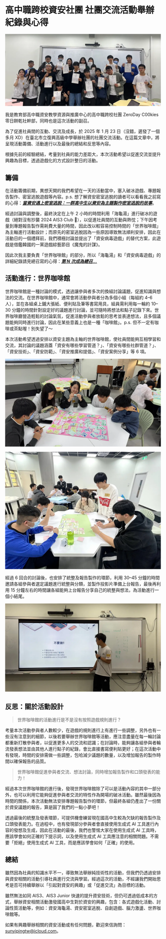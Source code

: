 # 高中職跨校資安社團 社團交流活動舉辦紀錄與心得

![](posts/2025-Zeroday-c00kie-winter-event/image.webp)

我是教育部高中職資安教學資源與推廣中心的高中職跨校社團 ZeroDay C00kies 零日餅乾社幹部，同時也是這次活動的副召。

為了促進社員間的互動、交流及成長，於 2025 年 1 月 23 日（沒錯，遲發了一個多月 XD）在臺北市立復興高級中學舉辦社團的社團交流活動。在這篇文章中，將呈現活動籌備、活動進行以及最後的總結和反思等內容。

根據先前的經驗總結，考量到社員的能力差距大，本次活動希望以促進交流並提升興趣為目標，透過遊戲化的方式設計整日的活動。

## 籌備

在活動籌備前期，異想天開的我們希望在一天的活動當中，塞入破冰遊戲、專題報告製作、密室逃脫遊戲等內容。p.s. 想了解資安密室逃脫的讀者可以看看我之前寫的心得：***[當資安遇上密室逃脫：一群高中生以資安為主題製作密室逃脫的故事](https://1ping.org/?page=2025-Cybersecurity-escape-room)***。

經過討論與調整後，最終決定在上午 2 小時的時間利用「海龜湯」進行破冰的遊戲（絕對沒有抄襲 2024 AIS3 Club 🤫），以促進社員間的互動與熱忱；下午因考量到專題報告製作需耗費大量的時間，因此改以較容易控制時間的「世界咖啡館」為主軸進行活動設計；而原先的密室逃脫因為一些原因導致無法順利安排，因此在活動日的一個禮拜前，我們積極討論並提出了「資安病毒遊戲」的替代方案，此遊戲是借鑑韓國的一黨遊戲綜藝節目《魔鬼的計謀》。

因此次我主要負責「世界咖啡館」的部分，所以「海龜湯」和「資安病毒遊戲」的詳細紀錄請見總召寫的心得：***[第 N 次成為總召…](https://medium.com/@tong33/%E7%AC%AC-n-%E6%AC%A1%E6%88%90%E7%82%BA%E7%B8%BD%E5%8F%AC-37f025cc3ffb)***

## 活動進行：世界咖啡館

世界咖啡館是一種討論的模式，透過讓參與者多次的換組討論議題，促進知識與想法的交流。在世界咖啡館中，通常會將活動參與者分為多個小組（每組約 4–6 人），並在各組桌上鋪大張紙、便利貼及筆等書寫用具，組員需利用每一輪約 10–30 分鐘的時間針對設定好的議題進行討論，並可隨時將想法和點子記錄下來。世界咖啡廳營造輕鬆的討論氣氛，促進活動參與者放鬆的思考並表達想法，且多個議題能夠同時進行討論，因此在某些意義上也是一種「咖啡館」。p.s. 但不一定有咖啡或茶點喔！別失望了～

本次活動希望透過安排以資安主題為主軸的世界咖啡館，使社員間能夠互相學習和交流，其討論的議題涵蓋「資安有哪些學習管道？」、「資安有哪些社群管道？」、「資安技術」、「資安防範」、「資安推廣和提倡」、「資安案例分享」等 6 項。

![](posts/2025-Zeroday-c00kie-winter-event/image2.webp)

![](posts/2025-Zeroday-c00kie-winter-event/image3.webp)

經過 6 回合的討論後，也安排了統整及報告製作的環節，利用 30–45 分鐘的時間邀請各組參與者選定議題進行統整與分類，並製作投影片準備上台報告，最後再利用 15 分鐘左右的時間讓各組能夠上台報告分享自己的統整與想法，為活動進行一個小結尾。

![](posts/2025-Zeroday-c00kie-winter-event/image4.webp)

## 反思：關於活動設計

> 世界咖啡館的活動進行是不是沒有按照遊戲規則進行？

考量本次活動參與者人數較少，在遊戲的規則進行上有進行一些調整，另外也有一些沒有注意到的細節，以後若要舉辦世界咖啡館等活動，應注意盡量在每一輪討論都重新打散參與者，以促進更多人的交流和認識；在討論時，能夠讓各組參與者輪流發表想法並由其他人進行點子的紀錄，會比直接書寫便利貼更好；在這次活動中有發現，時間的安排需做一些調整，包哈減少議題的數量，以及增加報告的製作時間以確保報告的品質。

> 世界咖啡館促進參與者交流、想法討論，同時增加報告製作和口頭發表的能力！

經過本次世界咖啡館的進行後，發現世界咖啡館除了可以是活動內容的其中一部分外，也可以利用它能夠促進參與者交流的特性作為開場的破冰活動。雖然最後因為時間的關係，本次活動無法安排專題報告製作的環節，但最終各組仍產出了一份關於資安議題的報告，算是圓了我們的一點小夢吧！

透過最後的統整及發表環節，可提供機會練習現在國高中生較為欠缺的報告製作及口頭發表能力。在過程中，也有發現部分參與者會直接使用生成式 AI 工具進行內容的發想及生成，因此在活動的最後，我們也警惕大家在使用生成式 AI 工具時，應該學會如何正確的下提示詞，以及使用生成式 AI 工具應注意的相關問題。不需要「拒絕」使用生成式 AI 工具，而是應該學會如何「正確」的使用。

## 總結

雖然因為社員的知識水平不一，導致無法舉辦純技術性的活動，但我們仍透過安排與資安相關的活動引導社員進行交流與學習。經過這次的活動，不經讓我們開始思考是否可持續舉辦以「引起對資安的興趣」或「促進交流」為目標的活動。

雖然無法如同 AIS3、AIS3 Junior 快速的提升資安技術，但仍可透過低成本的方式，舉辦資安相關活動激發國高中生對於資安的興趣，包含：各式遊戲化活動、討論性質活動等，例如：資安海龜湯、資安密室逃脫、自創遊戲、腦力激盪、世界咖啡館等。

如果有興趣舉辦相關的資安活動或有任何問題，歡迎來信詢問：sunyipingtw@icloud.com。